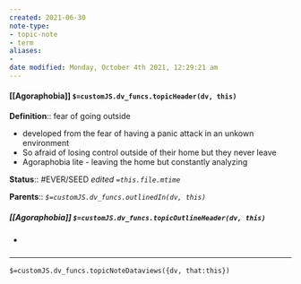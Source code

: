 ```yaml
---
created: 2021-06-30
note-type:
- topic-note
- term
aliases:
-
date modified: Monday, October 4th 2021, 12:29:21 am
---
```


#### [[Agoraphobia]] `$=customJS.dv_funcs.topicHeader(dv, this)`

**Definition**:: fear of going outside
- developed from the fear of having a panic attack in an unkown environment
- So afraid of losing control outside of their home but they never leave
- Agoraphobia lite - leaving the home but constantly analyzing

**Status**:: #EVER/SEED
*edited `=this.file.mtime`*

**Parents**::
*`$=customJS.dv_funcs.outlinedIn(dv, this)`*

##### [[Agoraphobia]] `$=customJS.dv_funcs.topicOutlineHeader(dv, this)`

-

### <hr class="dataviews"/>

`$=customJS.dv_funcs.topicNoteDataviews({dv, that:this})`

